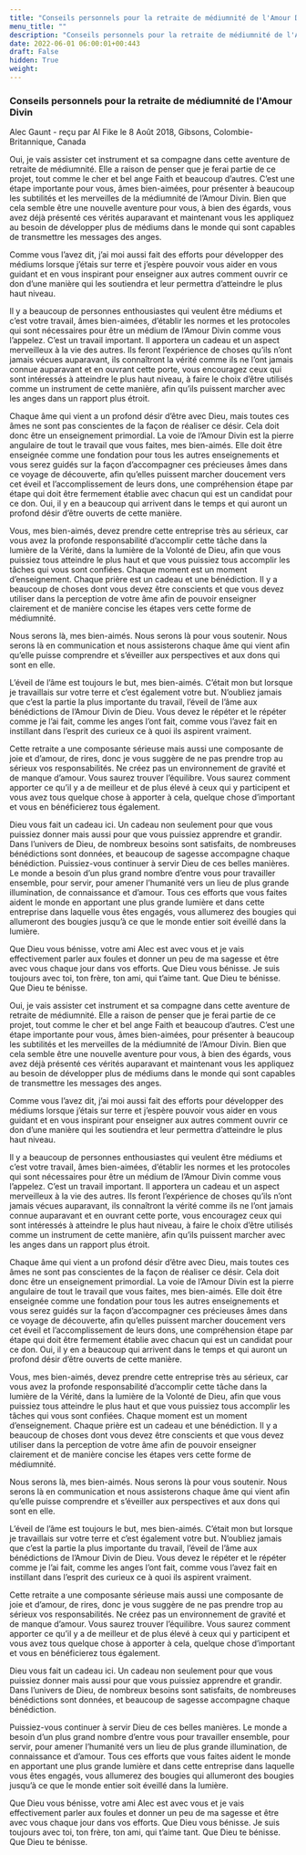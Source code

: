 ```yaml
---
title: "Conseils personnels pour la retraite de médiumnité de l'Amour Divin"
menu_title: ""
description: "Conseils personnels pour la retraite de médiumnité de l'Amour Divin"
date: 2022-06-01 06:00:01+00:443
draft: False
hidden: True
weight:
---
```

### Conseils personnels pour la retraite de médiumnité de l'Amour Divin

Alec Gaunt - reçu par Al Fike le 8 Août 2018, Gibsons, Colombie-Britannique, Canada

Oui, je vais assister cet instrument et sa compagne dans cette aventure de retraite de médiumnité. Elle a raison de penser que je ferai partie de ce projet, tout comme le cher et bel ange Faith et beaucoup d’autres. C’est une étape importante pour vous, âmes bien-aimées, pour présenter à beaucoup les subtilités et les merveilles de la médiumnité de l’Amour Divin. Bien que cela semble être une nouvelle aventure pour vous, à bien des égards, vous avez déjà présenté ces vérités auparavant et maintenant vous les appliquez au besoin de développer plus de médiums dans le monde qui sont capables de transmettre les messages des anges.

Comme vous l’avez dit, j’ai moi aussi fait des efforts pour développer des médiums lorsque j’étais sur terre et j’espère pouvoir vous aider en vous guidant et en vous inspirant pour enseigner aux autres comment ouvrir ce don d’une manière qui les soutiendra et leur permettra d’atteindre le plus haut niveau.

Il y a beaucoup de personnes enthousiastes qui veulent être médiums et c’est votre travail, âmes bien-aimées, d’établir les normes et les protocoles qui sont nécessaires pour être un médium de l’Amour Divin comme vous l’appelez. C’est un travail important. Il apportera un cadeau et un aspect merveilleux à la vie des autres. Ils feront l’expérience de choses qu’ils n’ont jamais vécues auparavant, ils connaîtront la vérité comme ils ne l’ont jamais connue auparavant et en ouvrant cette porte, vous encouragez ceux qui sont intéressés à atteindre le plus haut niveau, à faire le choix d’être utilisés comme un instrument de cette manière, afin qu’ils puissent marcher avec les anges dans un rapport plus étroit.

Chaque âme qui vient a un profond désir d’être avec Dieu, mais toutes ces âmes ne sont pas conscientes de la façon de réaliser ce désir. Cela doit donc être un enseignement primordial. La voie de l’Amour Divin est la pierre angulaire de tout le travail que vous faites, mes bien-aimés. Elle doit être enseignée comme une fondation pour tous les autres enseignements et vous serez guidés sur la façon d’accompagner ces précieuses âmes dans ce voyage de découverte, afin qu’elles puissent marcher doucement vers cet éveil et l’accomplissement de leurs dons, une compréhension étape par étape qui doit être fermement établie avec chacun qui est un candidat pour ce don. Oui, il y en a beaucoup qui arrivent dans le temps et qui auront un profond désir d’être ouverts de cette manière.

Vous, mes bien-aimés, devez prendre cette entreprise très au sérieux, car vous avez la profonde responsabilité d’accomplir cette tâche dans la lumière de la Vérité, dans la lumière de la Volonté de Dieu, afin que vous puissiez tous atteindre le plus haut et que vous puissiez tous accomplir les tâches qui vous sont confiées. Chaque moment est un moment d’enseignement. Chaque prière est un cadeau et une bénédiction. Il y a beaucoup de choses dont vous devez être conscients et que vous devez utiliser dans la perception de votre âme afin de pouvoir enseigner clairement et de manière concise les étapes vers cette forme de médiumnité.

Nous serons là, mes bien-aimés. Nous serons là pour vous soutenir. Nous serons là en communication et nous assisterons chaque âme qui vient afin qu’elle puisse comprendre et s’éveiller aux perspectives et aux dons qui sont en elle.

L’éveil de l’âme est toujours le but, mes bien-aimés. C’était mon but lorsque je travaillais sur votre terre et c’est également votre but. N’oubliez jamais que c’est la partie la plus importante du travail, l’éveil de l’âme aux bénédictions de l’Amour Divin de Dieu. Vous devez le répéter et le répéter comme je l’ai fait, comme les anges l’ont fait, comme vous l’avez fait en instillant dans l’esprit des curieux ce à quoi ils aspirent vraiment.

Cette retraite a une composante sérieuse mais aussi une composante de joie et d’amour, de rires, donc je vous suggère de ne pas prendre trop au sérieux vos responsabilités. Ne créez pas un environnement de gravité et de manque d’amour. Vous saurez trouver l’équilibre. Vous saurez comment apporter ce qu’il y a de meilleur et de plus élevé à ceux qui y participent et vous avez tous quelque chose à apporter à cela, quelque chose d’important et vous en bénéficierez tous également.

Dieu vous fait un cadeau ici. Un cadeau non seulement pour que vous puissiez donner mais aussi pour que vous puissiez apprendre et grandir. Dans l’univers de Dieu, de nombreux besoins sont satisfaits, de nombreuses bénédictions sont données, et beaucoup de sagesse accompagne chaque bénédiction. Puissiez-vous continuer à servir Dieu de ces belles manières. Le monde a besoin d’un plus grand nombre d’entre vous pour travailler ensemble, pour servir, pour amener l’humanité vers un lieu de plus grande illumination, de connaissance et d’amour. Tous ces efforts que vous faites aident le monde en apportant une plus grande lumière et dans cette entreprise dans laquelle vous êtes engagés, vous allumerez des bougies qui allumeront des bougies jusqu’à ce que le monde entier soit éveillé dans la lumière.

Que Dieu vous bénisse, votre ami Alec est avec vous et je vais effectivement parler aux foules et donner un peu de ma sagesse et être avec vous chaque jour dans vos efforts. Que Dieu vous bénisse. Je suis toujours avec toi, ton frère, ton ami, qui t’aime tant. Que Dieu te bénisse. Que Dieu te bénisse.

Oui, je vais assister cet instrument et sa compagne dans cette aventure de retraite de médiumnité. Elle a raison de penser que je ferai partie de ce projet, tout comme le cher et bel ange Faith et beaucoup d’autres. C’est une étape importante pour vous, âmes bien-aimées, pour présenter à beaucoup les subtilités et les merveilles de la médiumnité de l’Amour Divin. Bien que cela semble être une nouvelle aventure pour vous, à bien des égards, vous avez déjà présenté ces vérités auparavant et maintenant vous les appliquez au besoin de développer plus de médiums dans le monde qui sont capables de transmettre les messages des anges.

Comme vous l’avez dit, j’ai moi aussi fait des efforts pour développer des médiums lorsque j’étais sur terre et j’espère pouvoir vous aider en vous guidant et en vous inspirant pour enseigner aux autres comment ouvrir ce don d’une manière qui les soutiendra et leur permettra d’atteindre le plus haut niveau.

Il y a beaucoup de personnes enthousiastes qui veulent être médiums et c’est votre travail, âmes bien-aimées, d’établir les normes et les protocoles qui sont nécessaires pour être un médium de l’Amour Divin comme vous l’appelez. C’est un travail important. Il apportera un cadeau et un aspect merveilleux à la vie des autres. Ils feront l’expérience de choses qu’ils n’ont jamais vécues auparavant, ils connaîtront la vérité comme ils ne l’ont jamais connue auparavant et en ouvrant cette porte, vous encouragez ceux qui sont intéressés à atteindre le plus haut niveau, à faire le choix d’être utilisés comme un instrument de cette manière, afin qu’ils puissent marcher avec les anges dans un rapport plus étroit.

Chaque âme qui vient a un profond désir d’être avec Dieu, mais toutes ces âmes ne sont pas conscientes de la façon de réaliser ce désir. Cela doit donc être un enseignement primordial. La voie de l’Amour Divin est la pierre angulaire de tout le travail que vous faites, mes bien-aimés. Elle doit être enseignée comme une fondation pour tous les autres enseignements et vous serez guidés sur la façon d’accompagner ces précieuses âmes dans ce voyage de découverte, afin qu’elles puissent marcher doucement vers cet éveil et l’accomplissement de leurs dons, une compréhension étape par étape qui doit être fermement établie avec chacun qui est un candidat pour ce don. Oui, il y en a beaucoup qui arrivent dans le temps et qui auront un profond désir d’être ouverts de cette manière.

Vous, mes bien-aimés, devez prendre cette entreprise très au sérieux, car vous avez la profonde responsabilité d’accomplir cette tâche dans la lumière de la Vérité, dans la lumière de la Volonté de Dieu, afin que vous puissiez tous atteindre le plus haut et que vous puissiez tous accomplir les tâches qui vous sont confiées. Chaque moment est un moment d’enseignement. Chaque prière est un cadeau et une bénédiction. Il y a beaucoup de choses dont vous devez être conscients et que vous devez utiliser dans la perception de votre âme afin de pouvoir enseigner clairement et de manière concise les étapes vers cette forme de médiumnité.

Nous serons là, mes bien-aimés. Nous serons là pour vous soutenir. Nous serons là en communication et nous assisterons chaque âme qui vient afin qu’elle puisse comprendre et s’éveiller aux perspectives et aux dons qui sont en elle.

L’éveil de l’âme est toujours le but, mes bien-aimés. C’était mon but lorsque je travaillais sur votre terre et c’est également votre but. N’oubliez jamais que c’est la partie la plus importante du travail, l’éveil de l’âme aux bénédictions de l’Amour Divin de Dieu. Vous devez le répéter et le répéter comme je l’ai fait, comme les anges l’ont fait, comme vous l’avez fait en instillant dans l’esprit des curieux ce à quoi ils aspirent vraiment.

Cette retraite a une composante sérieuse mais aussi une composante de joie et d’amour, de rires, donc je vous suggère de ne pas prendre trop au sérieux vos responsabilités. Ne créez pas un environnement de gravité et de manque d’amour. Vous saurez trouver l’équilibre. Vous saurez comment apporter ce qu’il y a de meilleur et de plus élevé à ceux qui y participent et vous avez tous quelque chose à apporter à cela, quelque chose d’important et vous en bénéficierez tous également.

Dieu vous fait un cadeau ici. Un cadeau non seulement pour que vous puissiez donner mais aussi pour que vous puissiez apprendre et grandir. Dans l’univers de Dieu, de nombreux besoins sont satisfaits, de nombreuses bénédictions sont données, et beaucoup de sagesse accompagne chaque bénédiction.

Puissiez-vous continuer à servir Dieu de ces belles manières. Le monde a besoin d’un plus grand nombre d’entre vous pour travailler ensemble, pour servir, pour amener l’humanité vers un lieu de plus grande illumination, de connaissance et d’amour. Tous ces efforts que vous faites aident le monde en apportant une plus grande lumière et dans cette entreprise dans laquelle vous êtes engagés, vous allumerez des bougies qui allumeront des bougies jusqu’à ce que le monde entier soit éveillé dans la lumière.

Que Dieu vous bénisse, votre ami Alec est avec vous et je vais effectivement parler aux foules et donner un peu de ma sagesse et être avec vous chaque jour dans vos efforts. Que Dieu vous bénisse. Je suis toujours avec toi, ton frère, ton ami, qui t’aime tant. Que Dieu te bénisse. Que Dieu te bénisse.



